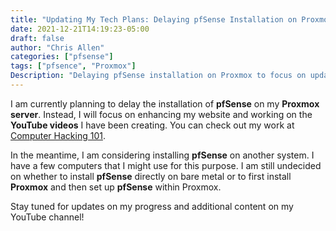```yaml
---
title: "Updating My Tech Plans: Delaying pfSense Installation on Proxmox and Focusing on New Content"
date: 2021-12-21T14:19:23-05:00
draft: false
author: "Chris Allen"
categories: ["pfsense"]
tags: ["pfsence", "Proxmox"]
Description: "Delaying pfSense installation on Proxmox to focus on updating Computer Hacking 101 and creating new YouTube content. Considering whether to install pfSense on bare metal or Proxmox."
---
```


I am currently planning to delay the installation of **pfSense** on my **Proxmox server**. Instead, I will focus on enhancing my website and working on the **YouTube videos** I have been creating. You can check out my work at [Computer Hacking 101](https://computerhacking101.com).

In the meantime, I am considering installing **pfSense** on another system. I have a few computers that I might use for this purpose. I am still undecided on whether to install **pfSense** directly on bare metal or to first install **Proxmox** and then set up **pfSense** within Proxmox.

Stay tuned for updates on my progress and additional content on my YouTube channel!
